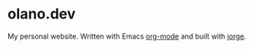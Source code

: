 # olano.dev

My personal website. Written with Emacs [org-mode](https://orgmode.org/) and built with [jorge](https://jorge.olano.dev/).
